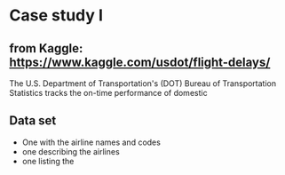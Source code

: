 # Case study I

## from Kaggle: https://www.kaggle.com/usdot/flight-delays/
The U.S. Department of Transportation's (DOT) Bureau of Transportation Statistics tracks the on-time performance of domestic 

## Data set

- One with the airline names and codes
- one describing the airlines
- one listing the 
